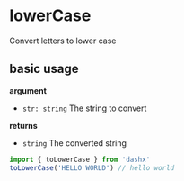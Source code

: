 # lowerCase
Convert letters to lower case

## basic usage

**argument**
- `str: string` The string to convert

**returns**
- `string` The converted string

```ts
import { toLowerCase } from 'dashx'
toLowerCase('HELLO WORLD') // hello world
```

